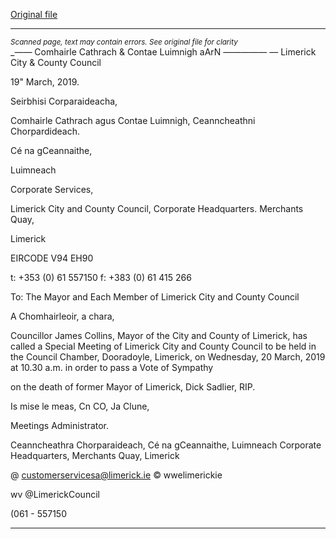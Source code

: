 [Original file](https://www.limerick.ie/sites/default/files/media/documents/2019-03/Agenda%20-%20Special%20Meeting%20of%20Council%20-%2020th%20March%202019.pdf)

---
*<small>Scanned page, text may contain errors. See original file for clarity</small>*  
__——_ Comhairle Cathrach
& Contae Luimnigh
aArN —————
— Limerick City
& County Council

19" March, 2019.

Seirbhisi Corparaideacha,

Comhairle Cathrach agus Contae Luimnigh,
Ceanncheathni Chorpardideach.

Cé na gCeannaithe,

Luimneach

Corporate Services,

Limerick City and County Council,
Corporate Headquarters.
Merchants Quay,

Limerick

EIRCODE V94 EH90

t: +353 (0) 61 557150
f: +383 (0) 61 415 266

To: The Mayor and Each Member of Limerick City and County Council

A Chomhairleoir, a chara,

Councillor James Collins, Mayor of the City and County of Limerick, has called a Special
Meeting of Limerick City and County Council to be held in the Council Chamber, Dooradoyle,
Limerick, on Wednesday, 20 March, 2019 at 10.30 a.m. in order to pass a Vote of Sympathy

on the death of former Mayor of Limerick, Dick Sadlier, RIP.

Is mise le meas,
Cn CO,
Ja Clune,

Meetings Administrator.

Ceanncheathra Chorparaideach, Cé na gCeannaithe, Luimneach
Corporate Headquarters, Merchants Quay, Limerick

@ customerservicesa@limerick.ie
© wwelimerickie

wv @LimerickCouncil

(061 - 557150


---
